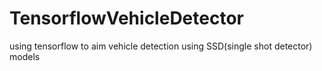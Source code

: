 # TensorflowVehicleDetector
using tensorflow to aim vehicle detection using SSD(single shot detector) models

